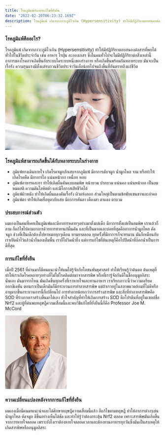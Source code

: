 ```yaml
---
title: โรคภูมิแพ้กับการแก้ไขที่ยั่งยืน
date: "2022-02-20T06:23:32.169Z"
description: โรคภูมิแพ้ เกิดจากภาวะภูมิไวเกิน (Hypersensitivity) ทำให้มีปฏิกิริยาตอบสนองต่อสารที่พบได้ทั่วไปในชีวิตประจำวัน เช่น อาหาร ไรฝุ่น ละอองเกสร ซึ่งในคนทั่วไปจะไม่มีปฏิกิริยาต่อสิ่งเหล่านี้
---
```


### โรคภูมิแพ้คืออะไร?
โรคภูมิแพ้ เกิดจากภาวะภูมิไวเกิน (Hypersensitivity) ทำให้มีปฏิกิริยาตอบสนองต่อสารที่พบได้ทั่วไปในชีวิตประจำวัน เช่น อาหาร ไรฝุ่น ละอองเกสร ซึ่งในคนทั่วไปจะไม่มีปฏิกิริยาต่อสิ่งเหล่านี้ อาการของโรคอาจเกิดขึ้นกับระบบใดระบบหนึ่งของร่างกาย หรือเกิดขึ้นพร้อมกันหลายระบบ มันจะเป็นเรื้อรัง ความรุนแรงมีตั้งแต่รบกวนชีวิตประจำวันเล็กน้อยไปจนถึงขึ้นที่อันตรายถึงแก่ชีวิต
![Allergy](./allergy.png)

### โรคภูมิแพ้สามารถเกิดขึ้นได้กับหลายระบบในร่างกาย
- ภูมิแพ้ทางเดินหายใจ เกิดโรคจมูกอักเสบจากภูมิแพ้ มีอาการคับจมูก น้ำมูกไหล จาม หรือทำให้เกิดโรคหืด มีอาการไอ แน่นหน้าอก เหนื่อย หอบ
- ภูมิแพ้อาหารและยา ทำให้เกิดผื่นคันแบบลมพิษ หน้าบวม ปากบวม แน่นคอ แน่นหน้าอก เป็นลมหมดสติ ความดันโลหิตต่ำ และมีโอกาสเสียชีวิตได้
- ภูมิแพ้ผิวหนัง ทำให้เกิดผื่นแดงคันเรื้อรัง ผิวแห้งลอก ส่วนใหญ่เป็นตามข้อพับแขนขาาและลำคอ
- ภูมิแพ้ตา ทำให้เกิดเยื่อบุตาอักเสบ มีอาการคันตา เคืองตา ตาแดง ตาบวม

### ประสบการณ์ส่วนตัว
ผมเองเป็นคนที่เคยเป็นภูมิแพ้และมีอาการหลายๆอย่างมาตั้งแต่เด็ก มีอาการตั้งแต่เป็นลมพิษ เกาแล้วก็ลาม ก็แก้ไขไปตามอาการด้วยการทายาแก้ผื่นคัน และที่เป็นมากและบ่อยที่สุดคืออาการน้ำมูกไหล คัดจมูก ช่วงที่เป็นเด็กต้องไปหาหมอทุกๆเดือน ทานยาตลอด ทุกครั้งที่มีอาการก็จะทรมาน
มันก็เหมือนกับเราเปิดน้ำไว้แล้วน้ำก็นองเต็มพื้น เราก็ไปวิดน้ำทิ้ง แต่การแก้ไขที่ต้นเหตุก็คือไปปิดน้ำที่ก๊อกน้ำเป็นการดีที่สุด

### การแก้ไขที่ยั่งยืน
เมื่อปี 2561 ที่ผ่านมาก็มีคนแนะนำให้ผมได้รู้จักกับโภชนพันธุศาสตร์ ทำให้เรียนรู้ว่าต้นตอ ต้นเหตุที่ทำให้เราเกิดโรคหลายๆอย่างที่ไม่ใช่โรคติดต่อมาจากสารพิษ หรือที่เรารู้จักกันดีในชื่ออนุมูลอิสระนั่นเอง มันมาจากไหน มันเกิดขึ้นทุกครั้งที่เราหายใจและทานอาหาร เราเรียกภาวะนี้ว่าความเครียดออกซิเดชัน ตอนเราเป็นเด็กมันก็มีกระบวนการทำลายสารพิษ แต่ถ้าเราอยู่ในสภาพแวดล้อมที่ไม่ดีหรืออายุมากขึ้นกระบวนการนี้ก็เปลี่ยนไป การทำลายน้อยกว่าการสร้างสารพิษ และสิ่งที่ทำลายสารพิษคือ SOD ที่ร่างกายเราสร้างขึ้นมาได้เอง หัวใจสำคัญที่ทำให้เกิดการสร้าง SOD คือโปรตีนที่อยู่ในเซลล์ชื่อ Nrf2 และผู้ที่ค้นพบทฤษฎีความเสื่อมนี้และพบวิธีแก้ไขที่ยั่งยืนนี้ก็คือ Professor Joe M. McCord

![Professor Joe M. McCord](./dr-joe-mccord.png)

### ความเปลี่ยนแปลงหลังจากการแก้ไขที่ยั่งยืน
ผมเองเมื่อมีคนมาแนะนำและได้ศึกษาทฤษฎีความเสื่อมนี้แล้ว ก็แก้ไขตามทฤษฎี ทำให้อาการต่างๆเช่นน้ำมูกไหล คัดจมูก ดึขึ้นอย่างเห็นได้ชัด และทำให้รู้ว่าต้องกระตุ้น Nrf2 ตลอด เพราะสารพิษมันเกิดขึ้นจากการหายใจตลอด เพราะยังไงเราต้องหายใจตลอดเวลาและต้องทานอาหารทุกวันซึ่งมันเป็นสาเหตุให้เกิดสารพิษหรืออนุมูลอิสระ





